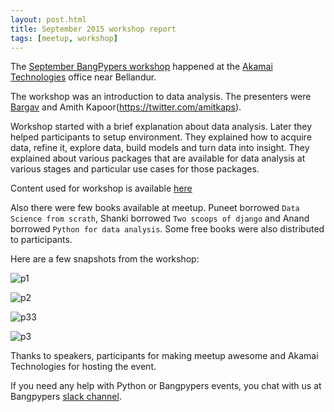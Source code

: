 ```yaml
---
layout: post.html
title: September 2015 workshop report
tags: [meetup, workshop]
---
```


The [September BangPypers workshop](http://www.meetup.com/BangPypers/events/210041222/) happened at the [Akamai Technologies](http://www.akamai.com/) office near Bellandur.

The workshop was an introduction to data analysis. The presenters were [Bargav](https://twitter.com/bargava) and Amith Kapoor(https://twitter.com/amitkaps).

Workshop started with a brief explanation about data analysis. Later they helped participants to setup environment. They explained how to acquire data, refine it, explore data, build models and turn data into insight. They explained about various packages that are available for data analysis at various stages and particular use cases for those packages.

Content used for workshop is available [here](https://github.com/amitkaps/weed)

Also there were few books available at meetup. Puneet borrowed `Data Science from scrath`, Shanki borrowed `Two scoops of django` and Anand borrowed `Python for data analysis`. Some free books were also distributed to participants.

Here are a few snapshots from the workshop:

![p1](https://a248.e.akamai.net/f/248/1673/2/photos1.meetupstatic.com/photos/event/8/1/1/8/highres_441873048.jpeg)

![p2](https://a248.e.akamai.net/f/248/1673/2/photos1.meetupstatic.com/photos/event/9/0/c/e/highres_441877070.jpeg)

![p33](https://a248.e.akamai.net/f/248/1673/2/photos4.meetupstatic.com/photos/event/8/0/c/f/highres_441872975.jpeg)

![p3](http://photos1.meetupstatic.com/photos/event/9/0/e/a/highres_441877098.jpeg)

Thanks to speakers, participants for making meetup awesome and Akamai Technologies for hosting the event.


If you need any help with Python or Bangpypers events, you chat with us at Bangpypers [slack channel](https://bangpypers.herokuapp.com).



